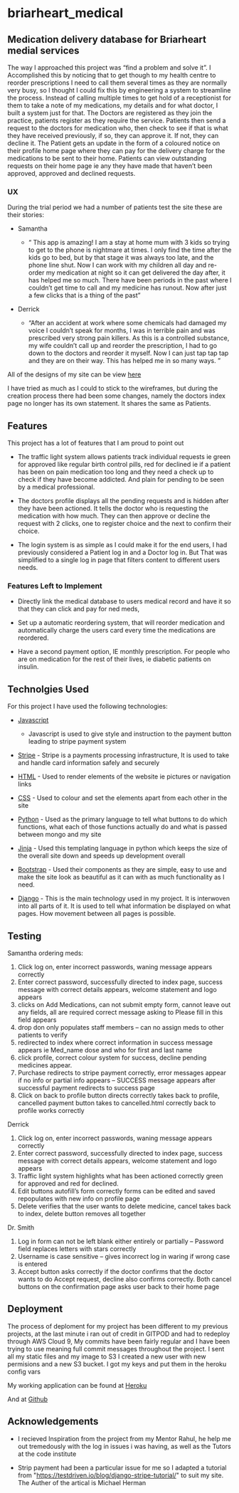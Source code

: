 # briarheart_medical

## Medication delivery database for Briarheart medial services  

The way I approached this project was “find a problem and solve it”.  I Accomplished this by noticing that to get though to my health centre to reorder prescriptions I need to call them several times as they are normally very busy, so I thought I could fix this by engineering a system to streamline the process. Instead of calling multiple times to get hold of a receptionist for them to take a note of my medications, my details and for what doctor, I built a system just for that. The Doctors are registered as they join the practice, patients register as they require the service. Patients then send a request to the doctors for medication who, then check to see if that is what they have received previously, if so, they can approve it. If not, they can decline it. The Patient gets an update in the form of a coloured notice on their profile home page where they can pay for the delivery charge for the medications to be sent to their home. Patients can view outstanding requests on their home page ie any they have made that haven’t been approved, approved and declined requests.

### UX

During the trial period we had a number of patients test the site these are their stories:


-	Samantha 
    - “ This app is amazing! I am a stay at home mum with 3 kids so trying to get to the phone is nightmare at times. I only find the time after the kids go to bed, but by that stage it was always too late, and the phone line shut. Now I can work with my children all day and re-order my medication at night so it can get delivered the day after, it has helped me so much. There have been periods in the past where I couldn’t get time to call and my medicine has runout. Now after just a few clicks that is a thing of the past”


- Derrick
    - “After an accident at work where some chemicals had damaged my voice I couldn’t speak for months, I was in terrible pain and was prescribed very strong pain killers. As this is a controlled substance, my wife couldn’t call up and reorder the prescription, I had to go down to the doctors and reorder it myself. Now I can just tap tap tap and they are on their way. This has helped me in so many ways. ”
 

All of the designs of my site can be view [here](…/wireframes/Wireframes.pdf)
 
I have tried as much as I could to stick to the wireframes, but during the creation process there had been some changes, namely the doctors index page no longer has its own statement. It shares the same as Patients.

## Features

This project has a lot of features that I am proud to point out

-	The traffic light system allows patients track individual requests ie green for approved like regular birth control pills, red for declined ie if a patient has been on pain medication too long and they need a check up to check if they have become addicted. And plain for pending to be seen by a medical professional. 
	

-	The doctors profile displays all the pending requests and is hidden after they have been actioned. It tells the doctor who is requesting the medication with how much. They can then approve or decline the request with 2 clicks, one to register choice and the next to confirm their choice. 
	

-	The login system is as simple as I could make it for the end users, I had previously considered a Patient log in and a Doctor log in. But That was simplified to a single log in page that filters content to different users needs. 
	

### Features Left to Implement

-	Directly link the medical database to users medical record and have it so that they can click and pay for ned meds, 
	

-	Set up a automatic reordering system, that will reorder medication and automatically charge the users card every time the medications are reordered. 


-	Have a second payment option, IE monthly prescription. For people who are on medication for the rest of their lives, ie diabetic patients on insulin. 


## Technolgies Used

For this project I have used the following technologies:


-	 [Javascript](https://www.javascript.com/)
        -	Javascript is used to give style and instruction to the payment button leading to stripe payment system
-	[Stripe](https://stripe.com/gb)
        -	Stripe is a payments processing infrastructure, It is used to take and handle card information safely and securely
-	[HTML]( https://html5.org/)
        -	Used to render elements of the website ie pictures or navigation links
-	[CSS]( https://www.w3.org/Style/CSS/Overview.en.html)
        -	Used to colour and set the elements apart from each other in the site

-	[Python]( https://www.python.org/)
        -	Used as the primary language to tell what buttons to do which functions, what each of those functions actually do and what is passed between mongo and my site

-	[Jinja]( https://jinja.palletsprojects.com/en/2.11.x/)
        -	Used this templating language in python which keeps the size of the overall site down and speeds up development overall

-	[Bootstrap]( https://getbootstrap.com/)
        -	Used their components as they are simple, easy to use and make the site look as beautiful as it can with as much functionality as I need.

-	[Django]( https://www.djangoproject.com/)
        -	This is the main technology used in my project. It is interwoven into all parts of it. It is  used to tell what information  be displayed on what pages. How movement between all pages is possible. 
   

## Testing

Samantha ordering meds:
1.	Click log on, enter incorrect passwords, waning message appears correctly
2.	Enter correct password, successfully directed to index page, success message with correct details appears, welcome statement and logo appears
3.	clicks on Add Medications, can not submit empty form, cannot leave out any fields, all are required correct message asking to Please fill in this field appears
4.	drop don only populates staff members – can no assign meds to other patients to verify
5.	redirected to index where correct information in success message appears ie Med_name dose and who for first and last name
6.	click profile, correct colour system for success, decline pending medicines appear.
7.	Purchase redirects to stripe payment correctly, error messages appear if no info or partial info appears – SUCCESS message appears after successful payment redirects to success page
8.	Click on back to profile button directs correctly takes back to profile, cancelled payment button takes to cancelled.html correctly back to profile works correctly
	

Derrick
1.	Click log on, enter incorrect passwords, waning message appears correctly
2.	Enter correct password, successfully directed to index page, success message with correct details appears, welcome statement and logo appears
3.	Traffic light system highlights what has been actioned correctly green for approved and red for declined. 
4.	Edit buttons autofill’s form correctly forms can be edited and saved repopulates with new info on profile page
5.	Delete verifies that the user wants to delete medicine, cancel takes back to index, delete button removes all together
	

Dr. Smith
1.	Log in form can not be left blank either entirely or partially – Password field replaces letters with stars correctly
2.	Username is case sensitive – gives incorrect log in waring if wrong case is entered
3.	 Accept button asks correctly if the doctor confirms that the doctor wants to do Accept request, decline also confirms correctly. Both cancel buttons on the confirmation page asks user back to their home page 


## Deployment

The process of deploment for my project has been different to my previous projects, at the last minute i ran out of credit in GITPOD and had to redeploy through AWS Cloud 9, My commits have been fairly regular and I have been trying to use meaning full commit messages throughout the project. I sent all my static files and my image to S3 I created a new user with new permisions and a new S3 bucket. I got my keys and put them in the heroku config vars

My working application can be found at [Heroku](https://git.heroku.com/briarheart.git)


And at [Github](https://github.com/Robertpokane/briarheart_medical)


## Acknowledgements

- I recieved Inspiration from the project from my Mentor Rahul, he help me out tremedously with the log in issues i was having, as well as the Tutors at the code institute

- Strip payment had been a particular issue for me so I adapted a tutorial from "https://testdriven.io/blog/django-stripe-tutorial/" to suit my site. The Auther of the artical is Michael Herman

